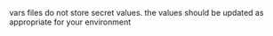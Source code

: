 vars files do not store secret values. the values should be updated as appropriate for your environment
